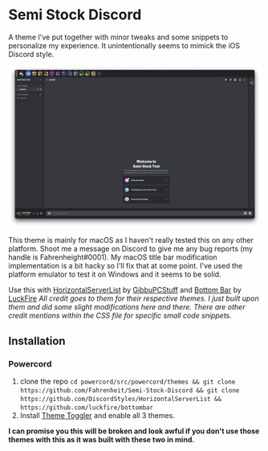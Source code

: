 # Semi Stock Discord
A theme I've put together with minor tweaks and some snippets to personalize my experience. It unintentionally seems to mimick the iOS Discord style.
 
![](https://raw.githubusercontent.com/Fahrenheit/Semi-Stock-Discord/main/Preview%201.png)

This theme is mainly for macOS as I haven't really tested this on any other platform. Shoot me a message on Discord to give me any bug reports (my handle is Fahrenheight#0001). My macOS title bar modification implementation is a bit hacky so I'll fix that at some point. I've used the platform emulator to test it on Windows and it seems to be solid.

Use this with [HorizontalServerList](https://github.com/DiscordStyles/HorizontalServerList) by [GibbuPCStuff](https://github.com/GibbuPCStuff/) and [Bottom Bar](https://github.com/luckfire/bottombar) by [LuckFire](https://github.com/luckfire/) 
*All credit goes to them for their respective themes. I just built upon them and did some slight modifications here and there. There are other credit mentions within the CSS file for specific small code snippets.* 

## Installation

### Powercord

1. clone the repo `cd powercord/src/powercord/themes && git clone https://github.com/Fahrenheit/Semi-Stock-Discord && git clone https://github.com/DiscordStyles/HorizontalServerList && https://github.com/luckfire/bottombar` 
2. Install [Theme Toggler](https://github.com/redstonekasi/theme-toggler) and enable all 3 themes.

**I can promise you this will be broken and look awful if you don't use those themes with this as it was built with these two in mind.**